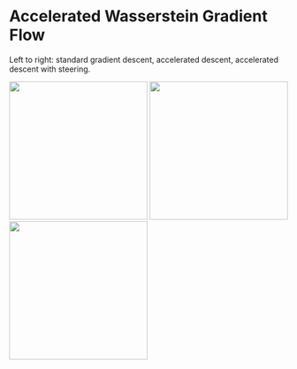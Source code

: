 # Accelerated Wasserstein Gradient Flow

Left to right: standard gradient descent, accelerated descent, accelerated descent with steering.
<p float="left">
  <img src="https://github.com/willwng/AWGF/blob/main/movies/movie_gd.gif" width="250" />
  <img src="https://github.com/willwng/AWGF/blob/main/movies/movie_acc.gif" width="250" />
  <img src="https://github.com/willwng/AWGF/blob/main/movies/movie_steer.gif" width="250" />
</p>

